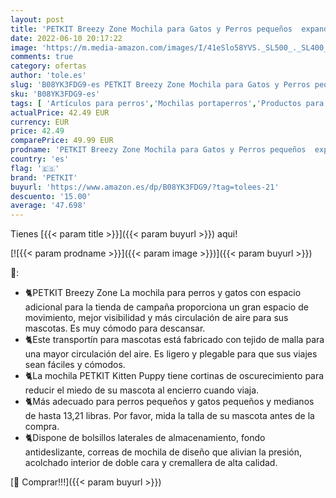 ```yaml
---
layout: post
title: 'PETKIT Breezy Zone Mochila para Gatos y Perros pequeños  expandible & Plegable Mochila de Viaje de Perros  Transportin Gato para Gatitos  Cachorros y Animales pequeños.'
date: 2022-06-10 20:17:22
image: 'https://m.media-amazon.com/images/I/41eSlo58YVS._SL500_._SL400_.jpg'
comments: true
category: ofertas
author: 'tole.es'
slug: 'B08YK3FDG9-es PETKIT Breezy Zone Mochila para Gatos y Perros pequeños...'
sku: 'B08YK3FDG9-es'
tags: [ 'Artículos para perros','Mochilas portaperros','Productos para mascotas','Transportadoras y productos de viaje','mochila','petkit','🇪🇸', ]
actualPrice: 42.49 EUR
currency: EUR
price: 42.49
comparePrice: 49.99 EUR
prodname: 'PETKIT Breezy Zone Mochila para Gatos y Perros pequeños  expandible & Plegable Mochila de Viaje de Perros  Transportin Gato para Gatitos  Cachorros y Animales pequeños.'
country: 'es'
flag: '🇪🇸'
brand: 'PETKIT'
buyurl: 'https://www.amazon.es/dp/B08YK3FDG9/?tag=tolees-21'
descuento: '15.00'
average: '47.698'
---
```


Tienes [{{< param title >}}]({{< param buyurl >}}) aqui!

[![{{< param prodname >}}]({{< param image >}})]({{< param buyurl >}})

🔎:

- 🐈PETKIT Breezy Zone La mochila para perros y gatos con espacio adicional para la tienda de campaña proporciona un gran espacio de movimiento, mejor visibilidad y más circulación de aire para sus mascotas. Es muy cómodo para descansar.
- 🐈Este transportín para mascotas está fabricado con tejido de malla para una mayor circulación del aire. Es ligero y plegable para que sus viajes sean fáciles y cómodos.
- 🐈La mochila PETKIT Kitten Puppy tiene cortinas de oscurecimiento para reducir el miedo de su mascota al encierro cuando viaja.
- 🐈Más adecuado para perros pequeños y gatos pequeños y medianos de hasta 13,21 libras. Por favor, mida la talla de su mascota antes de la compra.
- 🐈Dispone de bolsillos laterales de almacenamiento, fondo antideslizante, correas de mochila de diseño que alivian la presión, acolchado interior de doble cara y cremallera de alta calidad.

[🛒 Comprar!!!]({{< param buyurl >}})
